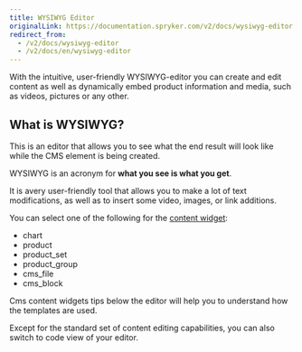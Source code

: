 ```yaml
---
title: WYSIWYG Editor
originalLink: https://documentation.spryker.com/v2/docs/wysiwyg-editor
redirect_from:
  - /v2/docs/wysiwyg-editor
  - /v2/docs/en/wysiwyg-editor
---
```


With the intuitive, user-friendly WYSIWYG-editor you can create and edit content as well as dynamically embed product information and media, such as videos, pictures or any other.

<!-- ../../resources/images/cms/wysiwyg_gif.gif -->

## What is WYSIWYG?
This is an editor that allows you to see what the end result will look like while the CMS element is being created.

WYSIWYG is an acronym for **what you see is what you get**.

It is avery user-friendly tool that allows you to make a lot of text modifications, as well as to insert some video, images, or link additions.

You can select one of the following for the [content widget](/docs/scos/dev/features/201903.0/cms/cms-widget/cms-widget-over):

* chart
* product
* product_set
* product_group
* cms_file
* cms_block

Cms content widgets tips below the editor will help you to understand how the templates are used.

Except for the standard set of content editing capabilities, you can also switch to code view of your editor.
